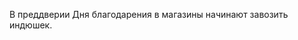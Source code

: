 ﻿---
layout: post
images: [ 2020-11-19_1.jpg ]
---

В преддверии Дня благодарения в магазины начинают завозить индюшек.